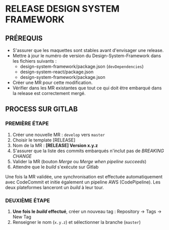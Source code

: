 # RELEASE DESIGN SYSTEM FRAMEWORK

## PRÉREQUIS

- S'assurer que les maquettes sont stables avant d'envisager une release.
- Mettre à jour le numéro de version du Design-System-Framework dans les fichiers suivants :
  - design-system-framework/package.json (`devDependencies`)
  - design-system-react/package.json
  - design-system-framework/package.json
- Créer une MR pour cette modification.
- Vérifier dans les MR existantes que tout ce qui doit être embarqué dans la release est correctement mergé.

## PROCESS SUR GITLAB

### PREMIÈRE ÉTAPE

1. Créer une nouvelle MR : `develop` vers `master`
2. Choisir le template [RELEASE]
3. Nom de la MR : **[RELEASE] Version x.y.z**
4. S'assurer que la liste des commits embarqués n'inclut pas de _BREAKING CHANGE_
5. Valider la MR (bouton _Merge_ ou _Merge when pipeline succeeds_)
6. Attendre que le _build_ s'exécute sur Gitlab

Une fois la MR validée, une synchronisation est effectuée automatiquement avec CodeCommit et initie également un
pipeline AWS (CodePipeline). Les deux plateformes lanceront un _build_ à leur tour.

### DEUXIÈME ÉTAPE

1. **Une fois le _build_ effectué**, créer un nouveau tag : Repository → Tags → New Tag
2. Renseigner le nom (`x.y.z`) et sélectionner la branche (`master`)
